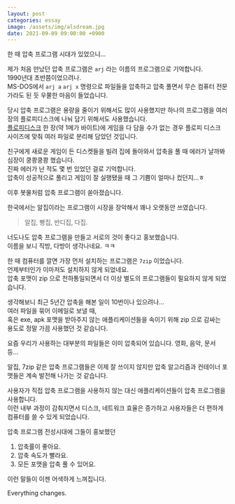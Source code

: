 ```yaml
---
layout: post
categories: essay
image: /assets/img/alsdream.jpg
date: 2021-09-09 09:00:00 +0900
---
```


한 때 압축 프로그램 시대가 있었으니...

제가 처음 만났던 압축 프로그램은 `arj` 라는 이름의 프로그램으로 기억합니다.  
1990년대 초반쯤이었으려나.  
MS-DOS에서 `arj a` `arj x` 명령으로 파일들을 압축하고 압축 풀면서 무슨 컴퓨터 전문가라도 된 듯 우쭐한 마음이 들었습니다.

당시 압축 프로그램은 용량을 줄이기 위해서도 많이 사용했지만 하나의 프로그램을 여러 장의 플로피디스크에 나눠 담기 위해서도 사용했습니다.    
[플로피디스크](https://namu.wiki/w/%ED%94%8C%EB%A1%9C%ED%94%BC%20%EB%94%94%EC%8A%A4%ED%81%AC) 한 장(약 1메가 바이트)에 게임을 다 담을 수가 없는 경우 플로피 디스크 사이즈에 맞춰 여러 파일로 분리해 담았던 것입니다.

친구에게 새로운 게임이 든 디스켓들을 빌려 집에 돌아와서 압축을 풀 때 에러가 날까봐 심장이 쿵쾅쿵쾅 했습니다.  
진짜 에러가 난 적도 몇 번 있었던 걸로 기억합니다.  
압축이 성공적으로 풀리고 게임이 잘 실행됐을 때 그 기쁨이 얼마나 컸던지...ㅎ

이후 봇물처럼 압축 프로그램이 쏟아졌습니다.

한국에서는 알집이라는 프로그램이 시장을 장악해서 꽤나 오랫동안 쓰였습니다.  
>알집, 빵집, 반디집, 다집.

너도나도 압축 프로그램을 만들고 서로의 것이 좋다고 홍보했습니다.  
이름을 보니 직방, 다방이 생각나네요. ㅋㅋ

한 때 컴퓨터를 깔면 가장 먼저 설치하는 프로그램은 `7zip` 이었습니다.  
언제부터인가 이마저도 설치하지 않게 되었네요.  
압축 포맷이 zip 으로 천하통일되면서 더 이상 별도의 프로그램들이 필요하지 않게 되었습니다. 

생각해보니 최근 5년간 압축을 해본 일이 10번이나 있으려나...  
여러 파일을 묶어 이메일로 보낼 때,  
혹은 exe, apk 포맷을 받아주지 않는 애플리케이션들을 속이기 위해 zip 으로 감싸는 용도로 정말 가끔 사용했던 것 같습니다.
 
요즘 우리가 사용하는 대부분의 파일들은 이미 압축되어 있습니다.
영화, 음악, 문서 등...

알집, 7zip 같은 압축 프로그램들은 이제 잘 쓰이지 않지만 압축 알고리즘과 컨테이너 포맷들은 계속 발전해 나가는 것 같습니다.

사용자가 직접 압축 프로그램을 사용하지 않는 대신 애플리케이션들이 압축 프로그램을 사용합니다.  
이런 내부 과정이 감춰지면서 디스크, 네트워크 효율은 증가하고 사용자들은 더 편하게 컴퓨터를 쓸 수 있게 되었습니다.

압축 프로그램 전성시대에 그들이 홍보했던
1. 압축률이 좋아요.
2. 압축 속도가 빨라요.
3. 모든 포맷을 압축 풀 수 있어요.

이런 말들이 이젠 어색하게 느껴집니다.

Everything changes.
